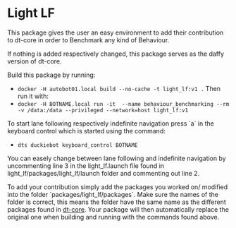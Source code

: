 # Light LF

This package gives the user an easy environment to add their contribution to dt-core in order to Benchmark any kind of Behaviour.

If nothing is added respectively changed, this package serves as the daffy version of dt-core.

Build this package by running:
* `docker -H autobot01.local build --no-cache -t light_lf:v1 .`
Then run it with:
* `docker -H BOTNAME.local run -it  --name behaviour_benchmarking --rm -v /data:/data --privileged --network=host light_lf:v1`

To start lane following respectively indefinite navigation press ´a´ in the keyboard control which is started using the command:
* `dts duckiebot keyboard_control BOTNAME`

You can easely change between lane following and indefinite navigation by uncommenting line 3 in the light_lf.launch file found in light_lf/packages/light_lf/launch folder and commenting out line 2.

To add your contribution simply add the packages you worked on/ modified into the folder ´packages/light_lf/packages´. Make sure the names of the folder is correct, this means the folder have the same name as the different packages found in [dt-core](https://github.com/duckietown/dt-core/tree/daffy/packages).
Your package will then automatically replace the original one when building and running with the commands found above.

